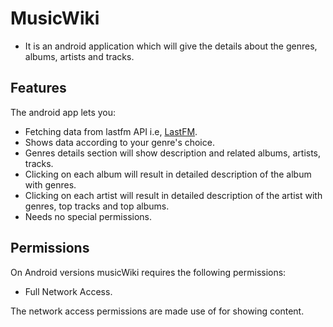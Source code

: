 # MusicWiki

- It is an android application which will give the details about the genres, albums, artists and tracks.


## Features

The android app lets you:
- Fetching data from lastfm API i.e, <a href="https://www.last.fm/api">LastFM</a>.
- Shows data according to your genre's choice.
- Genres details section will show description and related albums, artists, tracks.
- Clicking on each album will result in detailed description of the album with genres.
- Clicking on each artist will result in detailed description of the artist with genres, top tracks and top albums.
- Needs no special permissions.

## Permissions

On Android versions musicWiki requires the following permissions:
- Full Network Access.

The network access permissions are made use of for showing content.
